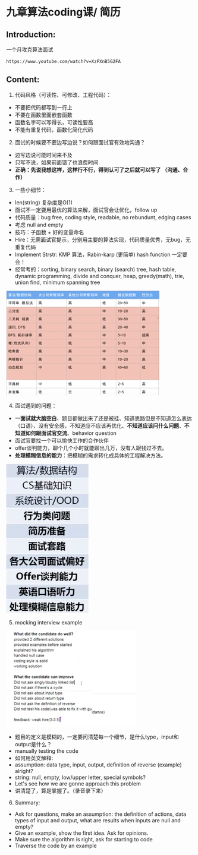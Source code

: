 # 九章算法coding课/ 简历

## Introduction:

一个月攻克算法面试

```text
https://www.youtube.com/watch?v=XzPXnB5G2FA
```

## Content:

1. 代码风格（可读性、可修改、工程代码）：

* 不要把代码都写到一行上
* 不要在函数里面嵌套函数
* 函数名字可以写得长，可读性要高
* 不能有重复代码，函数化简化代码

2. 面试的时候要不要边写边说？如何跟面试官有效地沟通？

* 边写边说可能时间来不及
* 只写不说，如果前面错了也浪费时间
* **正确：先说我想这样，这样行不行，得到认可了之后就可以写了 （沟通、合作）**

3. 一些小细节：

* len\(string\) 复杂度是O\(1\) 
* 面试不一定要用最优的算法来解，面试官会让优化，follow up
* 代码质量：bug free, coding style, readable, no rebundunt, edging cases
* 考虑 null and empty
* 技巧：子函数 + 好的变量命名
* Hire：无需面试官提示，分别用主要的算法实现，代码质量优秀，无bug，无重复代码
* Implement Strstr: KMP 算法，Rabin-karp \(更简单\) hash function 一定要会！
* 经常考的：sorting, binary search, binary \(search\) tree, hash table, dynamic programming, divide and conquer, heap, greedy\(math\), trie, union find, minimum spanning tree

![](../.gitbook/assets/capture-de-cran-2019-08-08-12.34.30.png)

4. 面试遇到的问题：

* **一面试就大脑空白**、题目都做出来了还是被挂、知道思路但是不知道怎么表达（口语）、没有安全感，不知道应不应该再优化、**不知道应该问什么问题**、**不知道如何跟面试官交流**、behavior question
* 面试官要找一个可以愉快工作的合作伙伴
* offer谈判能力，聊个几个小时就能聊出几万，没有人跟钱过不去。
* **处理模糊信息的能力**：把模糊的需求转化成具体的工程解决方法。





![](../.gitbook/assets/capture-de-cran-2019-08-08-13.31.41.png)

5. mocking interview example

![](../.gitbook/assets/capture-de-cran-2019-08-08-14.03.02.png)

* 题目的定义是模糊的，一定要问清楚每一个细节，是什么type，input和output是什么？
* manually testing the code
* 如何用英文解释: 
* assumption: data type, input, output, definition of reverse \(example\) alright?
* string: null, empty, low/upper letter, special symbols? 
* Let's see how we are gonne approach this problem
* 讲清楚了，算是掌握了。（录音录下来）

6. Summary:

* Ask for questions, make an assumption: the definition of actions, data types of input and output, what are results when inputs are null and empty? 
* Give an example, show the first idea. Ask for opinions. 
* Make sure the algorithm is right, ask for starting to code
* Traverse the code by an example



